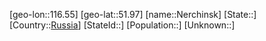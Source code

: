 ﻿---
location: [51.97,116.55]
type: City
tags:
- geo/City


SpocWebEntityId: 32779
isDeleted: false
confidential: public

---
[geo-lon::116.55]
[geo-lat::51.97]
[name::Nerchinsk]
[State::]
[Country::[Russia](geo/Continent/Europe/Russia.md)]
[StateId::]
[Population::]
[Unknown::]

